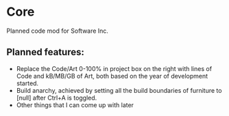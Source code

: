 # Core
Planned code mod for Software Inc.


## Planned features:
- Replace the Code/Art 0-100% in project box on the right with lines of Code and kB/MB/GB of Art, both based on the year of development started.
- Build anarchy, achieved by setting all the build boundaries of furniture to [null] after Ctrl+A is toggled.
- Other things that I can come up with later
